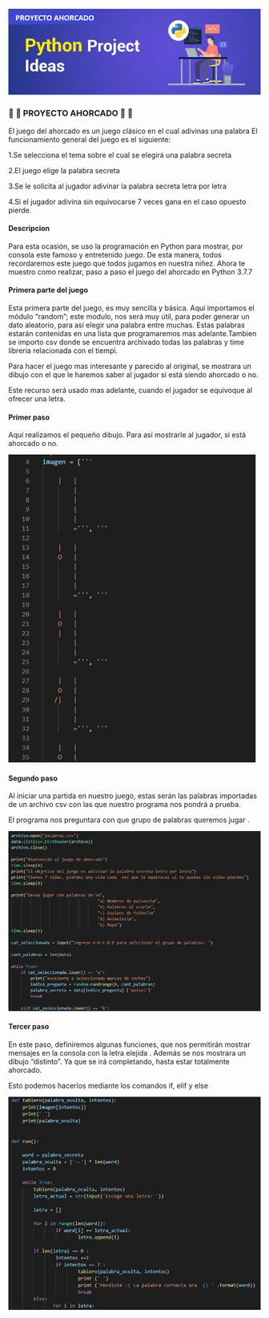 ![logo](/imagenes/Python-Project-Ideas-big.jpg)


### :eyes: :eyes: PROYECTO AHORCADO :eyes: :eyes:

El juego del ahorcado es un juego clásico en el cual adivinas una palabra
El funcionamiento general del juego es el siguiente:

1.Se selecciona el tema sobre el cual se elegirá una palabra secreta

2.El juego elige la palabra secreta

3.Se le solicita al jugador adivinar la palabra secreta letra por letra

4.Si el jugador adivina sin equivocarse 7 veces gana en el caso opuesto pierde.

#### Descripcion
Para esta ocasión, se uso la programación en Python para mostrar, por consola este famoso y entretenido juego. De esta manera, todos recordaremos este juego que todos jugamos en nuestra niñez.
Ahora te muestro como realizar, paso a paso el juego del ahorcado en Python 3.7.7

#### Primera parte del juego

Esta primera parte del juego, es muy sencilla y básica. Aquí  importamos el módulo “random”; este modulo, nos será muy útil, para poder generar un dato aleatorio, para así elegir una palabra entre muchas. Estas palabras estarán contenidas en una lista que programaremos mas adelante.Tambien se importo csv donde se encuentra archivado todas las palabras y time libreria relacionada con el tiempi. 

Para hacer el juego mas interesante y parecido al original, se mostrara un dibujo con el que le haremos saber al jugador si está siendo ahorcado o no.

Este recurso será usado mas adelante, cuando el jugador se equivoque al ofrecer una letra.

#### Primer paso

Aquí realizamos el pequeño dibujo. Para así mostrarle al jugador, si está ahorcado o no.

![imagen](/imagenes/imagen.jpg)

#### Segundo paso

Al iniciar una partida en nuestro juego, estas serán las palabras importadas de un archivo csv con las que nuestro programa nos pondrá a prueba.

El programa nos preguntara con que grupo de palabras queremos jugar .

![palabras](/imagenes/elejir%20grupo%20paalabras.jpg)

#### Tercer paso
En este paso, definiremos algunas funciones, que nos permitirán mostrar mensajes en la consola con la letra elejida . Además se nos mostrara un dibujo “distinto”. Ya que se irá completando, hasta estar totalmente ahorcado.


Esto podemos hacerlos mediante los comandos if, elif y else
 
![palabras](/imagenes/programa.jpg)
